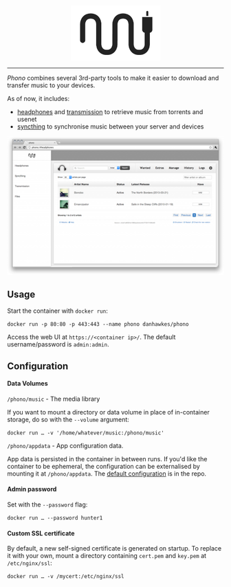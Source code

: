 
<p align="center" >
  <img src="docs/icon.png" alt="Phono logo">
</p>

---

_Phono_ combines several 3rd-party tools to make it easier to download and transfer music to your devices.

As of now, it includes:

* [headphones](1) and [transmission](2) to retrieve music from torrents and usenet
* [syncthing](3) to synchronise music between your server and devices

<p align="center" >
  <img src="docs/screenshot.png" alt="Screenshot">
</p>

## Usage

Start the container with `docker run`:

    docker run -p 80:80 -p 443:443 --name phono danhawkes/phono

Access the web UI at `https://<container ip>/`. The default username/password is `admin:admin`.

## Configuration

#### Data Volumes

`/phono/music` - The media library  

If you want to mount a directory or data volume in place of in-container storage, do so with the `--volume` argument:  

    docker run … -v '/home/whatever/music:/phono/music'

`/phono/appdata` - App configuration data.

App data is persisted in the container in between runs. If you'd like the container to be ephemeral, the configuration can be externalised by mounting it at `/phono/appdata`. The [default configuration](4) is in the repo.

#### Admin password

Set with the `--password` flag:

    docker run … --password hunter1

#### Custom SSL certificate

By default, a new self-signed certificate is generated on startup. To replace it with your own, mount a directory containing `cert.pem` and `key.pem` at `/etc/nginx/ssl`:

    docker run … -v /mycert:/etc/nginx/ssl


[1]: https://github.com/rembo10/headphones
[2]: http://www.transmissionbt.com/
[3]: https://syncthing.net/
[4]: https://github.com/danhawkes/phono/tree/master/appdata
